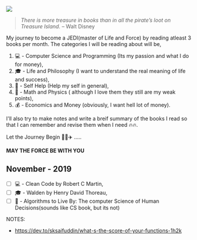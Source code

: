    ![](https://media.giphy.com/media/3owzVYjZSzuFivWpHi/giphy.gif)
    

> *There is more treasure in books than in all the pirate’s loot on Treasure Island.* – Walt Disney

My journey to become a JEDI(master of Life and Force) by reading atleast 3 books per month. The categories I will be reading about will be,

1) :computer: - Computer Science and Programming (Its my passion and what I do for money),
2) :mortar_board: - Life and Philosophy (I want to understand the real meaning of life and success),
3) :boy: - Self Help (Help my self in general),
4) :triangular_ruler: - Math and Physics ( although I love them they still are my weak points),
5) :moneybag: - Economics and Money (obviously, I want hell lot of money).


I'll also try to make notes and write a breif summary of the books I read so that I can remember and revise them when I need :fire::fire:.

Let the Journey Begin :rocket::sailboat::airplane: ..... 

**MAY THE FORCE BE WITH YOU**

## November - 2019

- [ ] :computer: - Clean Code by Robert C Martin,
- [ ] :mortar_board: - Walden by Henry David Thoreau,
- [ ] :boy: - Algorithms to Live By: The computer Science of Human Decisions(sounds like CS book, but its not)

NOTES:

* https://dev.to/sksaifuddin/what-s-the-score-of-your-functions-1h2k

